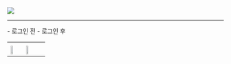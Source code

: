 <img src = "https://github.com/BrokenMental/MUD_Project/blob/master/MUD_Project/WebContent/Project_img/3.PNG?raw=true">
<hr>
<table>
<tr><td colspan = "2"></td> - 로그인 전 <td></td> - 로그인 후</tr>
<tr>
<td>
<img src = "https://github.com/BrokenMental/MUD_Project/blob/master/MUD_Project/WebContent/Project_img/1.PNG?raw=true" width = "50%">
</td>
<td>
<img src = "https://github.com/BrokenMental/MUD_Project/blob/master/MUD_Project/WebContent/Project_img/2.PNG?raw=true" width = "50%">
</td>
</tr>
